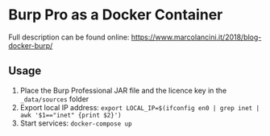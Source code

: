 # Burp Pro as a Docker Container

Full description can be found online: https://www.marcolancini.it/2018/blog-docker-burp/


## Usage

1. Place the Burp Professional JAR file and the licence key in the `_data/sources` folder
2. Export local IP address: `export LOCAL_IP=$(ifconfig en0 | grep inet | awk '$1=="inet" {print $2}')`
3. Start services: `docker-compose up`

